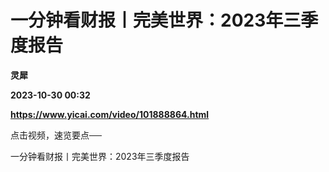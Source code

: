 # 一分钟看财报丨完美世界：2023年三季度报告
**灵犀**

**2023-10-30 00:32**

**https://www.yicai.com/video/101888864.html**

点击视频，速览要点──

一分钟看财报丨完美世界：2023年三季度报告